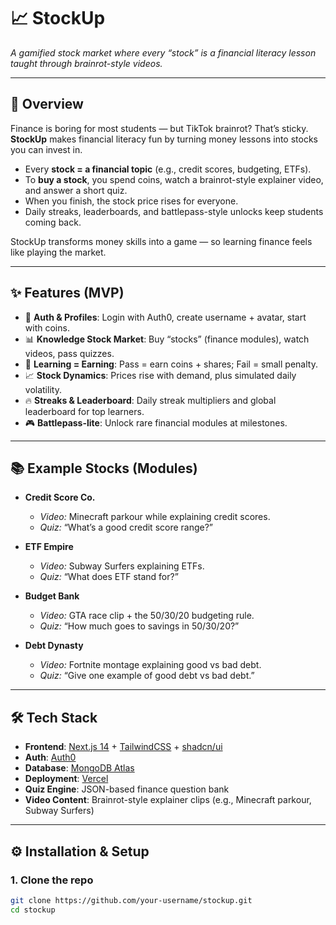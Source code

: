 # 📈 StockUp  
*A gamified stock market where every “stock” is a financial literacy lesson taught through brainrot-style videos.*

---

## 🚀 Overview  
Finance is boring for most students — but TikTok brainrot? That’s sticky.  
**StockUp** makes financial literacy fun by turning money lessons into stocks you can invest in.  

- Every **stock = a financial topic** (e.g., credit scores, budgeting, ETFs).  
- To **buy a stock**, you spend coins, watch a brainrot-style explainer video, and answer a short quiz.  
- When you finish, the stock price rises for everyone.  
- Daily streaks, leaderboards, and battlepass-style unlocks keep students coming back.  

StockUp transforms money skills into a game — so learning finance feels like playing the market.  

---

## ✨ Features (MVP)
- 🔐 **Auth & Profiles**: Login with Auth0, create username + avatar, start with coins.  
- 📊 **Knowledge Stock Market**: Buy “stocks” (finance modules), watch videos, pass quizzes.  
- 💸 **Learning = Earning**: Pass = earn coins + shares; Fail = small penalty.  
- 📈 **Stock Dynamics**: Prices rise with demand, plus simulated daily volatility.  
- 🔥 **Streaks & Leaderboard**: Daily streak multipliers and global leaderboard for top learners.  
- 🎮 **Battlepass-lite**: Unlock rare financial modules at milestones.  

---

## 📚 Example Stocks (Modules)
- **Credit Score Co.**  
  - *Video:* Minecraft parkour while explaining credit scores.  
  - *Quiz:* “What’s a good credit score range?”  

- **ETF Empire**  
  - *Video:* Subway Surfers explaining ETFs.  
  - *Quiz:* “What does ETF stand for?”  

- **Budget Bank**  
  - *Video:* GTA race clip + the 50/30/20 budgeting rule.  
  - *Quiz:* “How much goes to savings in 50/30/20?”  

- **Debt Dynasty**  
  - *Video:* Fortnite montage explaining good vs bad debt.  
  - *Quiz:* “Give one example of good debt vs bad debt.”  

---

## 🛠️ Tech Stack
- **Frontend**: [Next.js 14](https://nextjs.org/) + [TailwindCSS](https://tailwindcss.com/) + [shadcn/ui](https://ui.shadcn.com/)  
- **Auth**: [Auth0](https://auth0.com/)  
- **Database**: [MongoDB Atlas](https://www.mongodb.com/atlas)  
- **Deployment**: [Vercel](https://vercel.com/)  
- **Quiz Engine**: JSON-based finance question bank  
- **Video Content**: Brainrot-style explainer clips (e.g., Minecraft parkour, Subway Surfers)  

---

## ⚙️ Installation & Setup

### 1. Clone the repo
```bash
git clone https://github.com/your-username/stockup.git
cd stockup